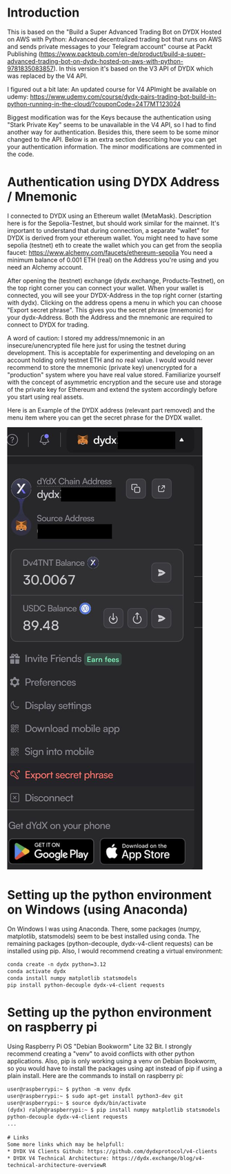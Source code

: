 # Introduction
This is based on the "Build a Super Advanced Trading Bot on DYDX Hosted on AWS with Python: Advanced decentralized trading bot that runs on AWS and sends private messages to your Telegram account" course at Packt Publishing (https://www.packtpub.com/en-de/product/build-a-super-advanced-trading-bot-on-dydx-hosted-on-aws-with-python-9781835083857). In this version it's based on the V3 API of DYDX which was replaced by the V4 API. 

I figured out a bit late: An updated course for V4 APImight be available on udemy: https://www.udemy.com/course/dydx-pairs-trading-bot-build-in-python-running-in-the-cloud/?couponCode=24T7MT123024

Biggest modification was for the Keys because the authentication using "Stark Private Key" seems to be unavailable in the V4 API, so I had to find another way for authentication. Besides this, there seem to be some minor changed to the API. Below is an extra section describing how you can get your authentication information. The minor modifications are commented in the code.

# Authentication using DYDX Address / Mnemonic
I connected to DYDX using an Ethereum wallet (MetaMask). Description here is for the Sepolia-Testnet, but should work similar for the mainnet. It's important to understand that during connection, a separate "wallet" for DYDX is derived from your ethereum wallet. You might need to have some sepolia (testnet) eth to create the wallet which you can get from the seoplia faucet:
https://www.alchemy.com/faucets/ethereum-sepolia
You need a minimum balance of 0.001 ETH (real) on the Address you're using and you need an Alchemy account.

After opening the (testnet) exchange (dydx.exchange, Products-Testnet), on the top right corner you can connect your wallet. When your wallet is connected, you will see your DYDX-Address in the top right corner (starting with dydx). Clicking on the address opens a menu in which you can choose "Export secret phrase". This gives you the secret phrase (mnemonic) for your dydx-Address. Both the Address and the mnemonic are required to connect to DYDX for trading.

A word of caution: I stored my address/mnemonic in an insecure/unencrypted file here just for using the testnet during development. This is acceptable for experimenting and developing on an account holding only testnet ETH and no real value. I would would never recommend to store the mnemonic (private key) unencrypted for a "production" system where you have real value stored. Familiarize yourself with the concept of asymmetric encryption and the secure use and storage of the private key for Ethereum and extend the system accordingly before you start using real assets.

Here is an Example of the DYDX address (relevant part removed) and the menu item where you can get the secret phrase for the DYDX wallet.

![Alt text](./images/DydxSecretPhrase.jpg "DYDX Exchange Export Secret Phrase Menu")

# Setting up the python environment on Windows (using Anaconda)
On Windows I was using Anaconda. There, some packages (numpy, matplotlib, statsmodels) seem to be best installed using conda. The remaining packages (python-decouple, dydx-v4-client requests) can be installed using pip. Also, I would recommend creating a virtual environment:
```
conda create -n dydx python=3.12
conda activate dydx
conda install numpy matplotlib statsmodels
pip install python-decouple dydx-v4-client requests
```

# Setting up the python environment on raspberry pi
Using Raspberry Pi OS "Debian Bookworm" Lite 32 Bit. I strongly recommend creating a "venv" to avoid conflicts with other python applications. Also, pip is only working using a venv on Debian Bookworm, so you would have to install the packages using apt instead of pip if using a plain install. Here are the commands to install on raspberry pi:
```
user@raspberrypi:~ $ python -m venv dydx
user@raspberrypi:~ $ sudo apt-get install python3-dev git
user@raspberrypi:~ $ source dydx/bin/activate
(dydx) ralph@raspberrypi:~ $ pip install numpy matplotlib statsmodels python-decouple dydx-v4-client requests
...

# Links
Some more links which may be helpfull:
* DYDX V4 Clients Github: https://github.com/dydxprotocol/v4-clients
* DYDX V4 Technical Architecture: https://dydx.exchange/blog/v4-technical-architecture-overviewR